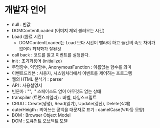 # 개발자 언어
- null : 빈값
- DOMContentLoaded (이미지 제외 불러오는 시간)
- Load (완료 시간)
  - DOMContentLoaded는 Load 보다 시간이 빨라야 하고 둘간의 속도 차이가 없어야 최적화가 잘된것
- call back : 코드를 읽고 이벤트를 실행한다.
- init : 초기화용어 (initialize)
- 무명함수, 익명함수, AnonymousFunction : 이름없는 함수를 의미
- 이벤트드리븐 : 사용자, 시스템처리에서 이벤트를 제어하는 프로그램
- 웹의 HTML 분석기 : parser
- API : 사용설명서
- 빈문자 : "", '' 스페이스도 없이 아무것도 없는 상태
- transpiler (트랜스파일러) : 바벨, 타임스크립트
- CRUD : Create(생성), Read(읽기), Update(갱신), Delete(삭제)
- outerHeigth : 띄어쓰는 공백을 대문자로 표기 : camelCase(낙타등 모양)
- BOM : Browser Object Model
- DOM : 도큐먼트 오브젝트 모델
